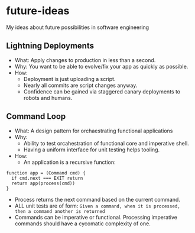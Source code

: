 # future-ideas
My ideas about future possibilities in software engineering

## Lightning Deployments
* What: Apply changes to production in less than a second.
* Why: You want to be able to evolve/fix your app as quickly as possible.
* How:
  * Deployment is just uploading a script.
  * Nearly all commits are script changes anyway.
  * Confidence can be gained via staggered canary deployments to robots and humans.

## Command Loop
* What: A design pattern for orchaestrating functional applications
* Why: 
  * Ability to test orcahestration of functional core and imperative shell.
  * Having a uniform interface for unit testing helps tooling.
* How: 
  * An application is a recursive function:
```
function app = (Command cmd) {
  if cmd.next === EXIT return
  return app(process(cmd))
}
```
  * Process returns the next command based on the current command.
  * ALL unit tests are of form: `Given a command, when it is processed, then a command another is returned`
  * Commands can be imperative or functional. Processing imperative commands should have a cycomatic complexity of one.
  
  
